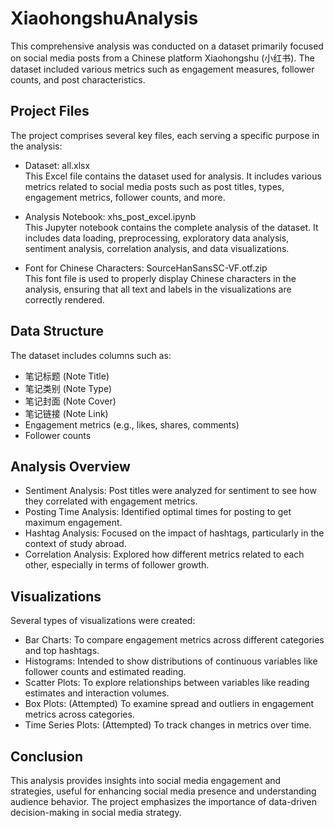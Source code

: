 # XiaohongshuAnalysis
 This comprehensive analysis was conducted on a dataset primarily focused on social media posts from a Chinese platform Xiaohongshu (小红书). The dataset included various metrics such as engagement measures, follower counts, and post characteristics.

## Project Files
The project comprises several key files, each serving a specific purpose in the analysis:

- Dataset: all.xlsx <br>
This Excel file contains the dataset used for analysis. It includes various metrics related to social media posts such as post titles, types, engagement metrics, follower counts, and more.

- Analysis Notebook: xhs_post_excel.ipynb <br>
This Jupyter notebook contains the complete analysis of the dataset. It includes data loading, preprocessing, exploratory data analysis, sentiment analysis, correlation analysis, and data visualizations.

- Font for Chinese Characters: SourceHanSansSC-VF.otf.zip <br>
This font file is used to properly display Chinese characters in the analysis, ensuring that all text and labels in the visualizations are correctly rendered.

## Data Structure
The dataset includes columns such as:

- 笔记标题 (Note Title)
- 笔记类别 (Note Type)
- 笔记封面 (Note Cover)
- 笔记链接 (Note Link)
- Engagement metrics (e.g., likes, shares, comments)
- Follower counts

## Analysis Overview
- Sentiment Analysis: Post titles were analyzed for sentiment to see how they correlated with engagement metrics.
- Posting Time Analysis: Identified optimal times for posting to get maximum engagement.
- Hashtag Analysis: Focused on the impact of hashtags, particularly in the context of study abroad.
- Correlation Analysis: Explored how different metrics related to each other, especially in terms of follower growth.

## Visualizations
Several types of visualizations were created:

- Bar Charts: To compare engagement metrics across different categories and top hashtags.
- Histograms: Intended to show distributions of continuous variables like follower counts and estimated reading.
- Scatter Plots: To explore relationships between variables like reading estimates and interaction volumes.
- Box Plots: (Attempted) To examine spread and outliers in engagement metrics across categories.
- Time Series Plots: (Attempted) To track changes in metrics over time.

## Conclusion
This analysis provides insights into social media engagement and strategies, useful for enhancing social media presence and understanding audience behavior. The project emphasizes the importance of data-driven decision-making in social media strategy.
